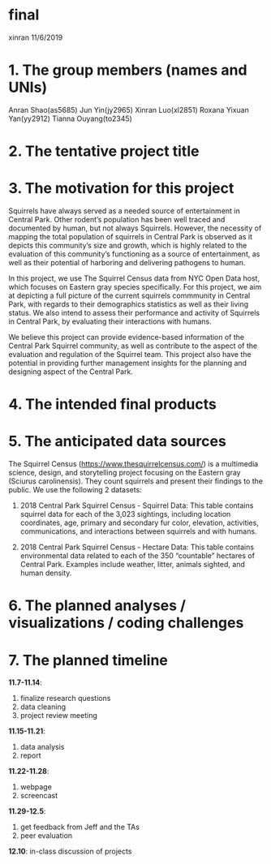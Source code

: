 final
================
xinran
11/6/2019

# 1\. The group members (names and UNIs)

Anran Shao(as5685) Jun Yin(jy2965) Xinran Luo(xl2851) Roxana Yixuan
Yan(yy2912) Tianna Ouyang(to2345)

# 2\. The tentative project title

# 3\. The motivation for this project

Squirrels have always served as a needed source of entertainment in
Central Park. Other rodent’s population has been well traced and
documented by human, but not always Squirrels. However, the necessity of
mapping the total population of squirrels in Central Park is observed as
it depicts this community’s size and growth, which is highly related to
the evaluation of this community’s functioning as a source of
entertainment, as well as their potential of harboring and delivering
pathogens to human.

In this project, we use The Squirrel Census data from NYC Open Data
host, which focuses on Eastern gray species specifically. For this
project, we aim at depicting a full picture of the current squirrels
commmunity in Central Park, with regards to their demographics
statistics as well as their living status. We also intend to assess
their performance and activity of Squirrels in Central Park, by
evaluating their interactions with humans.

We believe this project can provide evidence-based information of the
Central Park Squirrel community, as well as contribute to the aspect of
the evaluation and regulation of the Squirrel team. This project also
have the potential in providing further management insights for the
planning and designing aspect of the Central Park.

# 4\. The intended final products

# 5\. The anticipated data sources

The Squirrel Census (<https://www.thesquirrelcensus.com/>) is a
multimedia science, design, and storytelling project focusing on the
Eastern gray (Sciurus carolinensis). They count squirrels and present
their findings to the public. We use the following 2 datasets:

1.  2018 Central Park Squirrel Census - Squirrel Data: This table
    contains squirrel data for each of the 3,023 sightings, including
    location coordinates, age, primary and secondary fur color,
    elevation, activities, communications, and interactions between
    squirrels and with humans.

2.  2018 Central Park Squirrel Census - Hectare Data: This table
    contains environmental data related to each of the 350 “countable”
    hectares of Central Park. Examples include weather, litter, animals
    sighted, and human density.

# 6\. The planned analyses / visualizations / coding challenges

# 7\. The planned timeline

**11.7-11.14**:

1.  finalize research questions
2.  data cleaning
3.  project review meeting

**11.15-11.21**:

1.  data analysis
2.  report

**11.22-11.28**:

1.  webpage
2.  screencast

**11.29-12.5**:

1.  get feedback from Jeff and the TAs
2.  peer evaluation

**12.10**: in-class discussion of projects
